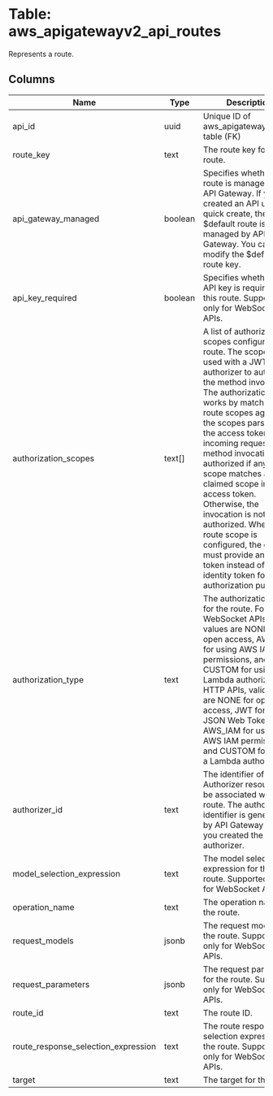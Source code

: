 
# Table: aws_apigatewayv2_api_routes
Represents a route.
## Columns
| Name        | Type           | Description  |
| ------------- | ------------- | -----  |
|api_id|uuid|Unique ID of aws_apigatewayv2_apis table (FK)|
|route_key|text|The route key for the route.|
|api_gateway_managed|boolean|Specifies whether a route is managed by API Gateway. If you created an API using quick create, the $default route is managed by API Gateway. You can't modify the $default route key.|
|api_key_required|boolean|Specifies whether an API key is required for this route. Supported only for WebSocket APIs.|
|authorization_scopes|text[]|A list of authorization scopes configured on a route. The scopes are used with a JWT authorizer to authorize the method invocation. The authorization works by matching the route scopes against the scopes parsed from the access token in the incoming request. The method invocation is authorized if any route scope matches a claimed scope in the access token. Otherwise, the invocation is not authorized. When the route scope is configured, the client must provide an access token instead of an identity token for authorization purposes.|
|authorization_type|text|The authorization type for the route. For WebSocket APIs, valid values are NONE for open access, AWS_IAM for using AWS IAM permissions, and CUSTOM for using a Lambda authorizer For HTTP APIs, valid values are NONE for open access, JWT for using JSON Web Tokens, AWS_IAM for using AWS IAM permissions, and CUSTOM for using a Lambda authorizer.|
|authorizer_id|text|The identifier of the Authorizer resource to be associated with this route. The authorizer identifier is generated by API Gateway when you created the authorizer.|
|model_selection_expression|text|The model selection expression for the route. Supported only for WebSocket APIs.|
|operation_name|text|The operation name for the route.|
|request_models|jsonb|The request models for the route. Supported only for WebSocket APIs.|
|request_parameters|jsonb|The request parameters for the route. Supported only for WebSocket APIs.|
|route_id|text|The route ID.|
|route_response_selection_expression|text|The route response selection expression for the route. Supported only for WebSocket APIs.|
|target|text|The target for the route.|
